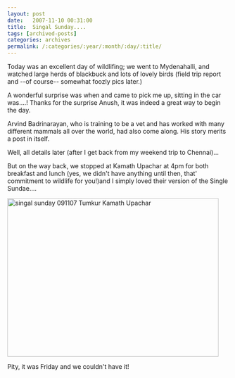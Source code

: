 ```yaml
---
layout: post
date:	2007-11-10 00:31:00
title:  Singal Sunday....
tags: [archived-posts]
categories: archives
permalink: /:categories/:year/:month/:day/:title/
---
```

Today was an excellent day of wildlifing; we went to Mydenahalli, and watched large herds of blackbuck and lots of lovely birds (field trip report and --of course-- somewhat foozly pics later.)

A wonderful surprise was when <LJ user="anushsh"> and <LJ user="shivakumar_l"> came to pick me up, sitting in the car was....<LJ user="sainath">! Thanks for the surprise Anush, it was indeed a great way to begin the day.

Arvind Badrinarayan, who is training to be a vet and has worked with many different mammals all over the world, had also come along. His story merits a post in itself.

Well, all details later (after I get back from my weekend trip to Chennai)...

But on the way back, we stopped at Kamath Upachar at 4pm for both breakfast and lunch (yes, we didn't have anything until then, that' commitment to wildlife for you!)and I simply loved their version of the Single Sundae....


<a href="http://www.flickr.com/photos/14175484@N04/1936276920/" title="Photo Sharing"><img src="http://farm3.static.flickr.com/2254/1936276920_3feae29496_o.jpg" width="480" height="360" alt="singal sunday 091107 Tumkur Kamath Upachar" /></a>

Pity, it was Friday and we couldn't have it!
